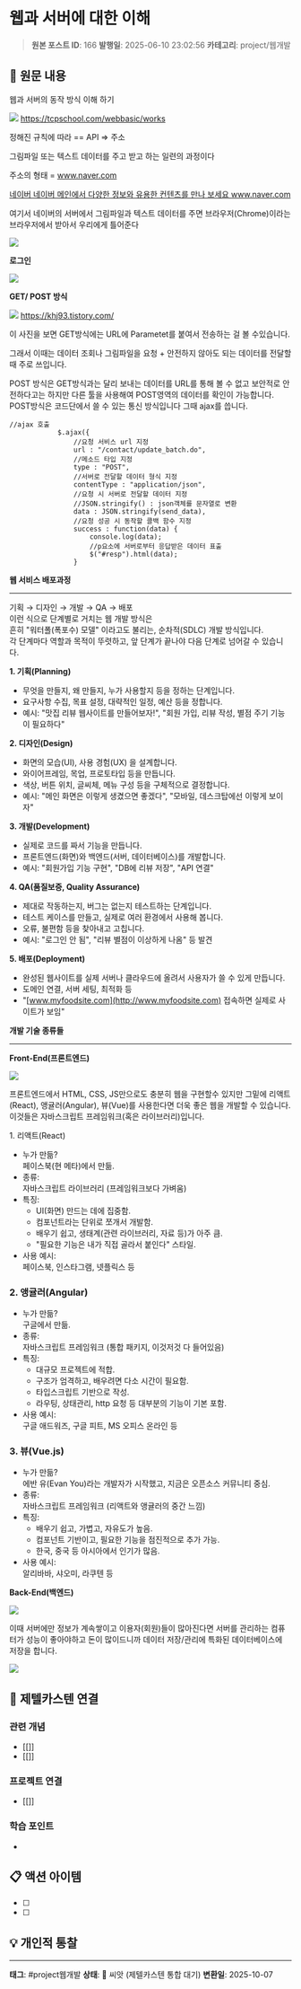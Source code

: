 # 웹과 서버에 대한 이해

> **원본 포스트 ID**: 166
> **발행일**: 2025-06-10 23:02:56
> **카테고리**: project/웹개발

## 📝 원문 내용

웹과 서버의 동작 방식 이해 하기

![](./img/166_img.png) https://tcpschool.com/webbasic/works

정해진 규칙에 따라 == API => 주소

그림파일 또는 텍스트 데이터를 주고 받고 하는 일련의 과정이다 

주소의 형태 = [www.naver.com ](http://www.naver.com)

[ 네이버 네이버 메인에서 다양한 정보와 유용한 컨텐츠를 만나 보세요 www.naver.com ](http://www.naver.com)

여기서 네이버의 서버에서 그림파일과 텍스트 데이터를 주면 브라우저(Chrome)이라는 브라우저에서 받아서 우리에게 틀어준다

![](./img/166_img_1.png)

**로그인**

![](./img/166_img_2.png)

**GET/ POST 방식**

![](./img/166_img_3.png) https://khj93.tistory.com/

이 사진을 보면 GET방식에는 URL에 Parametet를 붙여서 전송하는 걸 볼 수있습니다.

그래서 이때는 데이터 조회나 그림파일을 요청 + 안전하지 않아도 되는 데이터를 전달할 때 주로 쓰입니다.

POST 방식은 GET방식과는 달리 보내는 데이터를 URL를 통해 볼 수 없고 보안적로 안전하다고는 하지만 다른 툴을 사용해여 POST영역의 데이터를 확인이 가능합니다. POST방식은 코드단에서 쓸 수 있는 통신 방식입니다 그때 ajax를 씁니다.
    
    
    //ajax 호출
    			$.ajax({
    				//요청 서비스 url 지정
    				url : "/contact/update_batch.do",
    				//메소드 타입 지정
    				type : "POST",
    				//서버로 전달할 데이터 형식 지정
    				contentType : "application/json",
    				//요청 시 서버로 전달할 데이터 지정
    				//JSON.stringify() : json객체를 문자열로 변환
    				data : JSON.stringify(send_data),
    				//요청 성공 시 동작할 콜백 함수 지정
    				success : function(data) {
    					console.log(data);
    					//p요소에 서버로부터 응답받은 데이터 표출
    					$("#resp").html(data);
    				}

**웹 서비스 배포과정**

* * *

기획 → 디자인 → 개발 → QA → 배포  
이런 식으로 단계별로 거치는 웹 개발 방식은  
흔히 "워터폴(폭포수) 모델" 이라고도 불리는, 순차적(SDLC) 개발 방식입니다.  
각 단계마다 역할과 목적이 뚜렷하고, 앞 단계가 끝나야 다음 단계로 넘어갈 수 있습니다.

**1\. 기획(Planning)**

  * 무엇을 만들지, 왜 만들지, 누가 사용할지 등을 정하는 단계입니다.
  * 요구사항 수집, 목표 설정, 대략적인 일정, 예산 등을 정합니다.
  * 예시: "맛집 리뷰 웹사이트를 만들어보자!", "회원 가입, 리뷰 작성, 별점 주기 기능이 필요하다"



**2\. 디자인(Design)**

  * 화면의 모습(UI), 사용 경험(UX) 을 설계합니다.
  * 와이어프레임, 목업, 프로토타입 등을 만듭니다.
  * 색상, 버튼 위치, 글씨체, 메뉴 구성 등을 구체적으로 결정합니다.
  * 예시: "메인 화면은 이렇게 생겼으면 좋겠다", "모바일, 데스크탑에선 이렇게 보이자"



**3\. 개발(Development)**

  * 실제로 코드를 짜서 기능을 만듭니다.
  * 프론트엔드(화면)와 백엔드(서버, 데이터베이스)를 개발합니다.
  * 예시: "회원가입 기능 구현", "DB에 리뷰 저장", "API 연결"



**4\. QA(품질보증, Quality Assurance)**

  * 제대로 작동하는지, 버그는 없는지 테스트하는 단계입니다.
  * 테스트 케이스를 만들고, 실제로 여러 환경에서 사용해 봅니다.
  * 오류, 불편함 등을 찾아내고 고칩니다.
  * 예시: "로그인 안 됨", "리뷰 별점이 이상하게 나옴" 등 발견



**5\. 배포(Deployment)**

  * 완성된 웹사이트를 실제 서버나 클라우드에 올려서 사용자가 쓸 수 있게 만듭니다.
  * 도메인 연결, 서버 세팅, 최적화 등
  * "[www.myfoodsite.com](http://www.myfoodsite.com) 접속하면 실제로 사이트가 보임"



**개발 기술 종류들**

* * *

**Front-End(프론트엔드)**

![](./img/166_img_4.png)

프론트엔드에서 HTML, CSS, JS만으로도 충분히 웹을 구현할수 있지만 그밑에 리액트(React), 앵귤러(Angular), 뷰(Vue)를 사용한다면 더욱 좋은 웹을 개발할 수 있습니다. 이것들은 자바스크립트 프레임워크(혹은 라이브러리)입니다.

1\. 리액트(React)

  * 누가 만듦?  
페이스북(현 메타)에서 만듦.
  * 종류:  
자바스크립트 라이브러리 (프레임워크보다 가벼움)
  * 특징: 
    * UI(화면) 만드는 데에 집중함.
    * 컴포넌트라는 단위로 쪼개서 개발함.
    * 배우기 쉽고, 생태계(관련 라이브러리, 자료 등)가 아주 큼.
    * "필요한 기능은 내가 직접 골라서 붙인다" 스타일.
  * 사용 예시:  
페이스북, 인스타그램, 넷플릭스 등



### 2\. 앵귤러(Angular)

  * 누가 만듦?  
구글에서 만듦.
  * 종류:  
자바스크립트 프레임워크 (통합 패키지, 이것저것 다 들어있음)
  * 특징: 
    * 대규모 프로젝트에 적합.
    * 구조가 엄격하고, 배우려면 다소 시간이 필요함.
    * 타입스크립트 기반으로 작성.
    * 라우팅, 상태관리, http 요청 등 대부분의 기능이 기본 포함.
  * 사용 예시:  
구글 애드워즈, 구글 피트, MS 오피스 온라인 등



### 3\. 뷰(Vue.js)

  * 누가 만듦?  
에반 유(Evan You)라는 개발자가 시작했고, 지금은 오픈소스 커뮤니티 중심.
  * 종류:  
자바스크립트 프레임워크 (리액트와 앵귤러의 중간 느낌)
  * 특징: 
    * 배우기 쉽고, 가볍고, 자유도가 높음.
    * 컴포넌트 기반이고, 필요한 기능을 점진적으로 추가 가능.
    * 한국, 중국 등 아시아에서 인기가 많음.
  * 사용 예시:  
알리바바, 샤오미, 라쿠텐 등



**Back-End(백엔드)**

![](./img/166_img_5.png)

이때 서버에만 정보가 계속쌓이고 이용자(회원)들이 많아진다면 서버를 관리하는 컴퓨터가 성능이 좋아야하고 돈이 많이드니까 데이터 저장/관리에 특화된 데이터베이스에 저장을 합니다.

![](./img/166_img_6.png)


## 🔗 제텔카스텐 연결

### 관련 개념
- [[]]
- [[]]

### 프로젝트 연결
- [[]]

### 학습 포인트
-

## 📋 액션 아이템
- [ ]
- [ ]

## 💡 개인적 통찰



---

**태그**: #project웹개발
**상태**: 🌱 씨앗 (제텔카스텐 통합 대기)
**변환일**: 2025-10-07
